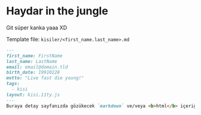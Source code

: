 # Haydar in the jungle

Git süper kanka yaaa XD 

Template file:
`kisiler/<first_name.last_name>.md`

```markdown
---
first_name: FirstName 
last_name: LastName
email: email@domain.tld
birth_date: 19910228
motto: "Live fast die young!"
tags:
  - kisi
layout: kisi.11ty.js
---
Buraya detay sayfanızda gözükecek `markdown` ve/veya <b>html</b> içeriğinizi girebilirsiniz.
```
